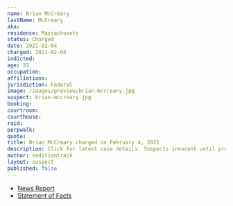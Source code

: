 ```yaml
---
name: Brian McCreary
lastName: McCreary
aka:
residence: Massachusets
status: Charged
date: 2021-02-04
charged: 2021-02-04
indicted:
age: 33
occupation:
affiliations:
jurisdiction: Federal
image: /images/preview/brian-mccreary.jpg
suspect: brian-mccreary.jpg
booking:
courtroom:
courthouse:
raid:
perpwalk:
quote:
title: Brian McCreary charged on February 4, 2021
description: Click for latest case details. Suspects innocent until proven guilty.
author: seditiontrack
layout: suspect
published: false
---
```

- [News Report](https://www.berkshireeagle.com/news/local/i-love-our-country-north-adams-man-explains-why-he-documented-riot-from-inside-capitol/article_357939b6-67c1-11eb-a153-878373b1ff53.html)
- [Statement of Facts](https://extremism.gwu.edu/sites/g/files/zaxdzs2191/f/Brian%20McCreary%20Statement%20of%20Facts.pdf)
